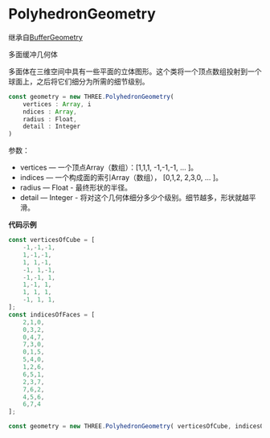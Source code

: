 # PolyhedronGeometry

继承自[BufferGeometry](../核心/02.BufferGeometry)

多面缓冲几何体

多面体在三维空间中具有一些平面的立体图形。这个类将一个顶点数组投射到一个球面上，之后将它们细分为所需的细节级别。

```js
const geometry = new THREE.PolyhedronGeometry(
    vertices : Array, i
    ndices : Array, 
    radius : Float,
    detail : Integer
)
```

参数：

- vertices — 一个顶点Array（数组）：[1,1,1, -1,-1,-1, ... ]。
- indices — 一个构成面的索引Array（数组）， [0,1,2, 2,3,0, ... ]。
- radius — Float - 最终形状的半径。
- detail — Integer - 将对这个几何体细分多少个级别。细节越多，形状就越平滑。



**代码示例**

```js
const verticesOfCube = [    
    -1,-1,-1, 
    1,-1,-1, 
    1, 1,-1,   
    -1, 1,-1,  
    -1,-1, 1,  
    1,-1, 1, 
    1, 1, 1,   
    -1, 1, 1,
]; 
const indicesOfFaces = [  
    2,1,0,   
    0,3,2,  
    0,4,7,  
    7,3,0,  
    0,1,5,   
    5,4,0, 
    1,2,6,
    6,5,1,   
    2,3,7,   
    7,6,2,    
    4,5,6, 
    6,7,4 
]; 

const geometry = new THREE.PolyhedronGeometry( verticesOfCube, indicesOfFaces, 6, 2 );
```

